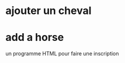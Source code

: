 # ajouter un cheval
# add a horse
un programme HTML pour faire une inscription
<!DOCTYPE html>
<html >

<head>
<title>ajouter cheval</title>
<meta charset="UTF-8">
<style>
 
    body{
        background-image: url(aaa.jpg);
    }
    td
        {color:white ;
        }
        b{ color:white;}

    </style>
</html>
</head>

<body >
     
    <form>
        <table>
            <tr>
                <td>ID: <span style="color : red;">*</span></td>
                <td><input type="text" placeholder="ID" name="ID" minlength="3" maxlength="15" required/></td>
              </tr> 
             <tr>   
                <td>Nom:<span style="color : red;">*</span></td>
    <td><input type="text" placeholder="Nom" name="Nom" minlength="3" maxlength="15" required/></td>
    </tr>
    <tr>           
    <td>Date de naissance:<span style="color : red;">*</span></td>
    <td><input type="date" name="Date de naissance"required/></td>  
    </tr>        
    <tr>
                <td>Race:<span style="color : red;">*</span></td>
                <td> <input type="Race" placeholder="Race" name="Race"required/></td>  
            </tr>
            <tr>
                <td>Boxe:<span style="color : red;">*</span></td>
                <td> <input type="Boxe" placeholder="Boxe" name="Boxe"required/></td>  
            </tr>
        </table>
            <button type="reset">annuler</button>
            <button type="submit">enregistrer</button>
        </table><br>

</body>

</html>
